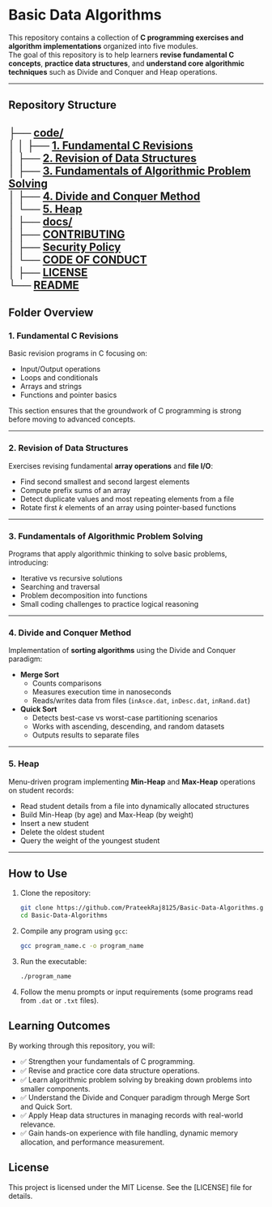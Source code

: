 # Basic Data Algorithms

This repository contains a collection of **C programming exercises and algorithm implementations** organized into five modules.  
The goal of this repository is to help learners **revise fundamental C concepts**, **practice data structures**, and **understand core algorithmic techniques** such as Divide and Conquer and Heap operations.

---

## Repository Structure

├── [code/](https://github.com/PrateekRaj8125/Basic-Data-Algorithms/tree/main/code)  
│
│ ├── [1. Fundamental C Revisions](https://github.com/PrateekRaj8125/Basic-Data-Algorithms/tree/main/code/1.%20Fundamental%20C%20Revisions)  
│ ├── [2. Revision of Data Structures](https://github.com/PrateekRaj8125/Basic-Data-Algorithms/tree/main/code/2.%20Revision%20of%20Data%20Structures)  
│ ├── [3. Fundamentals of Algorithmic Problem Solving](https://github.com/PrateekRaj8125/Basic-Data-Algorithms/tree/main/code/3.%20Fundamentals%20of%20Algorithmic%20Problem%20Solving)  
│ ├── [4. Divide and Conquer Method](https://github.com/PrateekRaj8125/Basic-Data-Algorithms/tree/main/code/4.%20Divide%20and%20Conquer%20Method)  
│ └── [5. Heap](https://github.com/PrateekRaj8125/Basic-Data-Algorithms/tree/main/code/5.%20Heap)  
│
├── [docs/]()  
│ ├── [CONTRIBUTING]()  
│ ├── [Security Policy]()  
│ └── [CODE OF CONDUCT]()  
│
├── [LICENSE]()  
└── [README]()  
---

## Folder Overview

### 1. Fundamental C Revisions

Basic revision programs in C focusing on:

- Input/Output operations
- Loops and conditionals
- Arrays and strings
- Functions and pointer basics

This section ensures that the groundwork of C programming is strong before moving to advanced concepts.

---

### 2. Revision of Data Structures

Exercises revising fundamental **array operations** and **file I/O**:

- Find second smallest and second largest elements
- Compute prefix sums of an array
- Detect duplicate values and most repeating elements from a file
- Rotate first *k* elements of an array using pointer-based functions

---

### 3. Fundamentals of Algorithmic Problem Solving

Programs that apply algorithmic thinking to solve basic problems, introducing:

- Iterative vs recursive solutions
- Searching and traversal
- Problem decomposition into functions
- Small coding challenges to practice logical reasoning

---

### 4. Divide and Conquer Method

Implementation of **sorting algorithms** using the Divide and Conquer paradigm:

- **Merge Sort**
  - Counts comparisons
  - Measures execution time in nanoseconds
  - Reads/writes data from files (`inAsce.dat`, `inDesc.dat`, `inRand.dat`)
- **Quick Sort**
  - Detects best-case vs worst-case partitioning scenarios
  - Works with ascending, descending, and random datasets
  - Outputs results to separate files

---

### 5. Heap

Menu-driven program implementing **Min-Heap** and **Max-Heap** operations on student records:

- Read student details from a file into dynamically allocated structures
- Build Min-Heap (by age) and Max-Heap (by weight)
- Insert a new student
- Delete the oldest student
- Query the weight of the youngest student

---

## How to Use

1. Clone the repository:

   ```bash
   git clone https://github.com/PrateekRaj8125/Basic-Data-Algorithms.git
   cd Basic-Data-Algorithms
    ```

2. Compile any program using `gcc`:

    ```bash
    gcc program_name.c -o program_name
    ```

3. Run the executable:

    ```bash
    ./program_name
    ```

4. Follow the menu prompts or input requirements (some programs read from `.dat` or `.txt` files).

## Learning Outcomes

By working through this repository, you will:

- ✅ Strengthen your fundamentals of C programming.
- ✅ Revise and practice core data structure operations.
- ✅ Learn algorithmic problem solving by breaking down problems into smaller components.
- ✅ Understand the Divide and Conquer paradigm through Merge Sort and Quick Sort.
- ✅ Apply Heap data structures in managing records with real-world relevance.
- ✅ Gain hands-on experience with file handling, dynamic memory allocation, and performance measurement.

## License

This project is licensed under the MIT License. See the [LICENSE] file for details.
